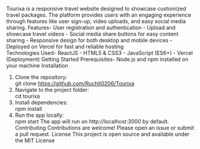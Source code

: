 
 Tourixa is a responsive travel website designed to showcase customized travel packages. The
 platform provides users with an engaging experience through features like user sign-up, video
 uploads, and easy social media sharing.
 Features- User registration and authentication  - Upload and showcase travel videos  - Social media share buttons for easy content sharing  - Responsive design for both desktop and mobile devices  - Deployed on Vercel for fast and reliable hosting  
Technologies Used- ReactJS  - HTML5 & CSS3  - JavaScript (ES6+)  - Vercel (Deployment)
 Getting Started
 Prerequisites- Node.js and npm installed on your machine
 Installation
 1. Clone the repository:  
   git clone https://github.com/Ruchit0206/Tourixa
2. Navigate to the project folder:  
   cd tourixa
 3. Install dependencies:  
   npm install
 4. Run the app locally:  
   npm start
 The app will run on http://localhost:3000 by default.
 Contributing
 Contributions are welcome! Please open an issue or submit a pull request.
 License
 This project is open source and available under the MIT License
